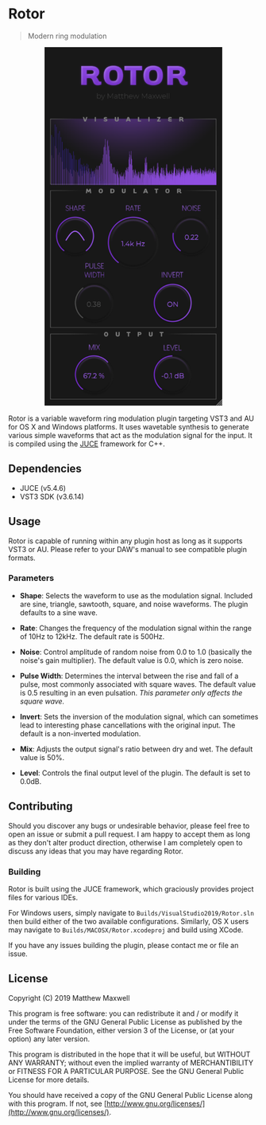 # Rotor
  
> Modern ring modulation
  
<div style="text-align: center">
    <img src="./screenshot.png" alt="Rotor screenshot" title="Rotor running in Ableton Live 10" height="720"/>
</div>
  
Rotor is a variable waveform ring modulation plugin targeting VST3 and AU for OS X and Windows platforms. It uses wavetable synthesis to generate various simple waveforms that act as the modulation signal for the input. It is compiled using the [JUCE](https://juce.com/) framework for C++.

## Dependencies

- JUCE (v5.4.6)
- VST3 SDK (v3.6.14)

## Usage

Rotor is capable of running within any plugin host as long as it supports VST3 or AU. Please refer to your DAW's manual to see compatible plugin formats.

### Parameters

- __Shape__: Selects the waveform to use as the modulation signal. Included are sine, triangle, sawtooth, square, and noise waveforms. The plugin defaults to a sine wave.

- __Rate__: Changes the frequency of the modulation signal within the range of 10Hz to 12kHz. The default rate is 500Hz.

- __Noise__: Control amplitude of random noise from 0.0 to 1.0 (basically the noise's gain multiplier). The default value is 0.0, which is zero noise.

- __Pulse Width__: Determines the interval between the rise and fall of a pulse, most commonly associated with square waves. The default value is 0.5 resulting in an even pulsation. _This parameter only affects the square wave._

- __Invert__: Sets the inversion of the modulation signal, which can sometimes lead to interesting phase cancellations with the original input. The default is a non-inverted modulation.

- __Mix__: Adjusts the output signal's ratio between dry and wet. The default value is 50%.

- __Level__: Controls the final output level of the plugin. The default is set to 0.0dB.

## Contributing

Should you discover any bugs or undesirable behavior, please feel free to open an issue or submit a pull request. I am happy to accept them as long as they don't alter product direction, otherwise I am completely open to discuss any ideas that you may have regarding Rotor.

### Building

Rotor is built using the JUCE framework, which graciously provides project files for various IDEs.

For Windows users, simply navigate to `Builds/VisualStudio2019/Rotor.sln` then build either of the two available configurations. Similarly, OS X users may navigate to `Builds/MACOSX/Rotor.xcodeproj` and build using XCode.

If you have any issues building the plugin, please contact me or file an issue.

## License

Copyright (C) 2019 Matthew Maxwell

This program is free software: you can redistribute it and / or modify it under the terms of the GNU General Public License as published by the Free Software Foundation, either version 3 of the License, or (at your option) any later version.

This program is distributed in the hope that it will be useful, but WITHOUT ANY WARRANTY; without even the implied warranty of MERCHANTIBILITY or FITNESS FOR A PARTICULAR PURPOSE. See the GNU General Public License for more details. 

You should have received a copy of the GNU General Public License along with this program. If not, see [http://www.gnu.org/licenses/](http://www.gnu.org/licenses/).

